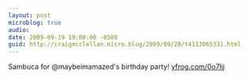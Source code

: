```yaml
---
layout: post
microblog: true
audio: 
date: 2009-09-19 19:00:00 -0500
guid: http://craigmcclellan.micro.blog/2009/09/20/t4113065331.html
---
```

Sambuca for @maybeimamazed's birthday party! [yfrog.com/0o7ljj](http://yfrog.com/0o7ljj)
